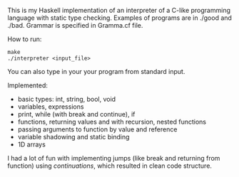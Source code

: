 This is my Haskell implementation of an interpreter of a C-like programming language with static type checking.
Examples of programs are in ./good and ./bad. Grammar is specified in Gramma.cf file.

How to run:
```
make
./interpreter <input_file>
``` 

You can also type in your your program from standard input.

Implemented:
- basic types: int, string, bool, void
- variables, expressions
- print, while (with break and continue), if
- functions, returning values and with recursion, nested functions
- passing arguments to function by value and reference
- variable shadowing and static binding
- 1D arrays

I had a lot of fun with implementing jumps (like break and returning from function) using *continuations*, which resulted in clean code structure.
